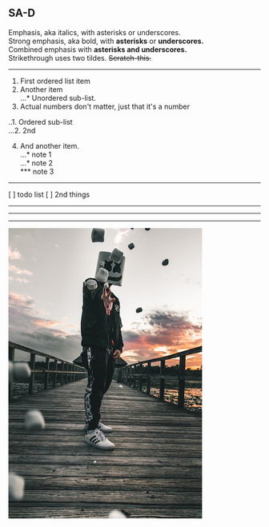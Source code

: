 ## SA-D

Emphasis, aka italics, with asterisks or underscores.  
Strong emphasis, aka bold, with **asterisks** or **underscores.**  
Combined emphasis with **asterisks and underscores.**  
Strikethrough uses two tildes. ~~Serateh-this.~~  

---

1. First ordered list item  
2. Another item  
  ...* Unordered sub-list.  
3. Actual numbers don't matter, just that it's a number  

  ..1. Ordered sub-list  
  ...2. 2nd  

4. And another item.  
  ...* note 1  
  ...* note 2  
  ***  note 3  

---

[ ] todo list
[ ] 2nd things

---

---

---




![nkust](nkust.png "高科大")

